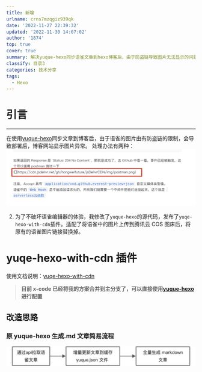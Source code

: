 ```yaml
---
title: 新增
urlname: crns7mzqgiz939qk
date: '2022-11-27 22:39:32'
updated: '2022-11-30 14:07:02'
author: '1874'
top: true
cover: true
summary: 解决yuque-hexo同步语雀文章到hexo博客后，由于防盗链导致图片无法显示的问题
classify: 目录3
categories: 技术分享
tags:
  - Hexo
---
```

# 引言

---

在使用[yuque-hexo](https://github.com/x-cold/yuque-hexo)同步文章到博客后，由于语雀的图片由有防盗链的限制，会导致部署后，博客网站显示图片异常。
处理办法有两种：
![image.png](https://raw.githubusercontent.com/LetTTGACO/image/master/iblog-test1/FioacWCiuPFjNteg-vR3cLc1WLxS.png)

2. 为了不破坏语雀编辑器的体验，我修改了`yuque-hexo`的源代码，发布了`yuqe-hexo-with-cdn`插件。适配了将语雀中的图片上传到腾讯云 COS 图床后，将原有的语雀图片链接替换掉。

# yuqe-hexo-with-cdn 插件

使用文档说明：[yuqe-hexo-with-cdn](https://github.com/LetTTGACO/yuque-hexo-with-cdn)

> **目前 x-code 已经将我的方案合并到主分支了，可以直接使用**[**yuque-hexo**](https://github.com/x-cold/yuque-hexo)**进行配置**

## 改造思路

### 原 yuque-hexo 生成.md 文章简易流程

![](https://raw.githubusercontent.com/LetTTGACO/image/master/iblog-test1/FvbBK8CcTjuw-otaGM04maJnn5bL.jpeg)
